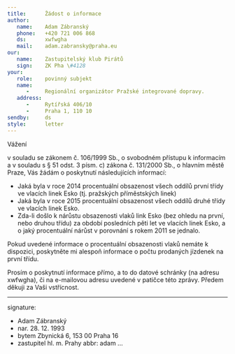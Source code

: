 ```yaml
---
title:      Žádost o informace
author:
   name:    Adam Zábranský
   phone:   +420 721 006 868
   ds:      xwfwgha
   mail:    adam.zabransky@praha.eu
our:
   name:    Zastupitelský klub Pirátů
   sign:    ZK Pha \#4128
your:
   role:    povinný subjekt
   name:
      -     Regionální organizátor Pražské integrované dopravy.
   address:
      -     Rytířská 406/10
      -     Praha 1, 110 10
sendby:     ds
style:      letter
---
```


Vážení 

v souladu se zákonem č. 106/1999 Sb., o svobodném přístupu k informacím a v souladu s § 51 odst. 3 písm. c) zákona č. 131/2000 Sb., o hlavním městě Praze, Vás žádám o poskytnutí následujících informací: 

* Jaká byla v roce 2014 procentuální obsazenost všech oddílů první třídy ve vlacích linek Esko (tj. pražských příměstských linek)
* Jaká byla v roce 2015 procentuální obsazenost všech oddílů druhé třídy ve vlacích linek Esko.
* Zda-li došlo k nárůstu obsazenosti vlaků link Esko (bez ohledu na první, nebo druhou třídu) za období posledních pěti let ve vlacích linek Esko, a o jaký procentuální nárůst v porovnání s rokem 2011 se jednalo.

Pokud uvedené informace o procentuální obsazenosti vlaků nemáte k dispozici, poskytněte mi alespoň informace o počtu prodaných jízdenek na první třídu.

Prosím o poskytnutí informace přímo, a to do datové schránky (na adresu xwfwgha), či na e-mailovou adresu uvedené v patičce této zprávy. Předem děkuji za Vaši vstřícnost.

---
signature:
  - Adam Zábranský
  - nar. 28. 12. 1993
  - bytem Zbynická 6, 153 00 Praha 16
  - zastupitel hl. m. Prahy
abbr:       adam
...
